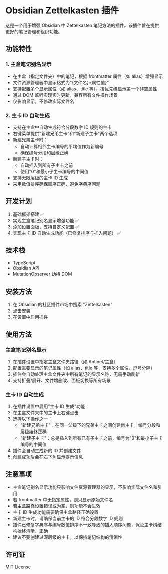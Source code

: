 # Obsidian Zettelkasten 插件

这是一个用于增强 Obsidian 中 Zettelkasten 笔记方法的插件。该插件旨在提供更好的笔记管理和组织功能。

## 功能特性

### 1. 主盒笔记别名显示
- 在主盒（指定文件夹）中的笔记，根据 frontmatter 属性（如 alias）增强显示
- 文件资源管理器中显示格式为"{文件名}:{属性值}"
- 支持配置多个显示属性（如 alias、title 等），按优先级显示第一个非空属性
- 通过 DOM 监听实现实时更新，兼容所有文件操作场景
- 仅影响显示，不修改实际文件名

### 2. 主卡 ID 自动生成
- 支持在主盒中自动生成符合分段数字 ID 规则的主卡
- 右键菜单提供"新建兄弟主卡"和"新建子主卡"两个选项
- 新建兄弟主卡时：
  - 自动计算相邻主卡编号的平均值作为新编号
  - 确保编号分段和层级正确
- 新建子主卡时：
  - 自动插入到所有子主卡之前
  - 使用"0"和最小子主卡编号的中间值
- 支持无限层级的主卡 ID 生成
- 采用数值排序确保顺序正确，避免字典序问题

## 开发计划
1. 基础框架搭建 ✅
2. 实现主盒笔记别名显示增强功能 ✅
3. 添加设置面板，支持自定义配置 ✅
4. 实现主卡 ID 自动生成功能（已修复排序与插入问题） ✅

## 技术栈
- TypeScript
- Obsidian API
- MutationObserver 劫持 DOM

## 安装方法
1. 在 Obsidian 的社区插件市场中搜索 "Zettelkasten"
2. 点击安装
3. 在设置中启用插件

## 使用方法

### 主盒笔记别名显示
1. 在插件设置中指定主盒文件夹路径（如 Antinet/主盒）
2. 配置需要显示的笔记属性（如 alias、title 等，支持多个属性，逗号分隔）
3. 插件会自动处理主盒文件夹中所有笔记的显示名称，无需手动刷新
4. 支持折叠/展开、文件增删改、面板切换等所有场景

### 主卡 ID 自动生成
1. 在插件设置中启用"主卡 ID 生成"功能
2. 在主盒文件夹中的主卡上右键点击
3. 选择以下操作之一：
   - "新建兄弟主卡"：在同一父级下的兄弟主卡之间创建新主卡，编号分段和层级始终正确
   - "新建子主卡"：总是插入到所有已有子主卡之前，编号为"0"和最小子主卡编号的中间值
4. 插件会自动生成新的 ID 并创建文件
5. 创建成功后会在右下角显示提示信息


## 注意事项
- 主盒笔记别名显示功能只影响文件资源管理器的显示，不影响实际文件名和引用
- 若 frontmatter 中无指定属性，则只显示原始文件名
- 若主盒路径设置错误或为空，则功能不会生效
- 主卡 ID 生成功能需要确保主盒路径正确设置
- 新建主卡时，请确保当前主卡的 ID 符合分段数字 ID 规则
- 插件已修复字典序与编号数值排序不一致导致的插入顺序问题，保证主卡树结构始终清晰、正确
- 建议不要创建过深层级的主卡，以保持笔记结构的清晰性

## 许可证
MIT License 